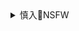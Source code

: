 <details><summary>慎入🔞NSFW</summary>

Not Safe For Work
![](https://upload.wikimedia.org/wikipedia/commons/thumb/d/d3/Biohazard_Symbol_Specification.png/210px-Biohazard_Symbol_Specification.png)

<details><summary><b>风险自理Use At Your Own Risk🈲</summary>

### mzd发动“文g的初衷与结果为何事与愿违
https://news.ifeng.com/history/zhiqing/ziliao/200911/1112_6858_1432237.shtml

我的话他们可以不听，这不是为我个人，是为将来这个g家、这个d，将来改变不改变颜色、走不走社会主义道路的问题。

我没有私心，我想到zg的老百x受苦受难，他们是想走sh主义道路的。所以我依靠qz，不能让他们再走回头路。

豺狼当道，安问狐狸

对怎样消除sh主义社会中存在的“黑暗面”，采取了极端错误的方法:不是从大力发展社会生产力下手，在前进过程中逐步解决存在的问题，而是强调j级斗争，一抓就灵”，希望通过他所习惯的激烈的j级斗争的办法，放手发动qz，把“走资本主义道路当q派”篡夺的q力重新夺回来，对存在的种种问题作一个总解决。

### 学习时报：最根本的拨l反正是否定以j级d争为纲
http://opinion.people.com.cn/n/2014/0929/c1003-25755678.html

### 2月11日：zy决定在农村开展“四清”运动
~~http://gb.cri.cn/3821/2005/02/02/151%40441722.htm~~

1963年2月11-28日，zy在bj召开工作会议。会议期间，mzd提出了j级斗争，一抓就灵”的错误论断。

</details>
</details>
